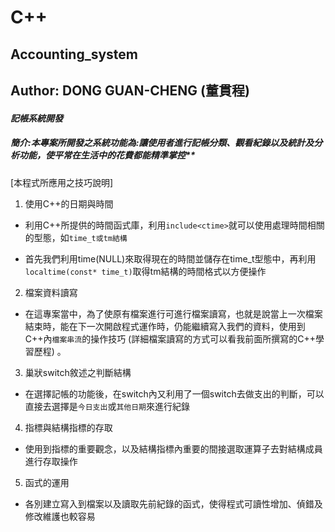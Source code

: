 # C++
## Accounting_system
## Author: DONG GUAN-CHENG (董貫程)
#### ***記帳系統開發***
##### ***簡介***:本專案所開發之系統功能為:讓使用者進行記帳分類、觀看紀錄以及統計及分析功能，使平常在生活中的花費都能精準掌控**

###
[本程式所應用之技巧說明]
1. 使用C++的日期與時間  

* 利用C++所提供的時間函式庫，利用``include<ctime>``就可以使用處理時間相關的型態，如``time_t或tm結構``  

* 首先我們利用time(NULL)來取得現在的時間並儲存在time_t型態中，再利用``localtime(const* time_t)``取得tm結構的時間格式以方便操作  

2. 檔案資料讀寫  
* 在這專案當中，為了使原有檔案進行可進行檔案讀寫，也就是說當上一次檔案結束時，能在下一次開啟程式運作時，仍能繼續寫入我們的資料，使用到C++內``檔案串流``的操作技巧 (詳細檔案讀寫的方式可以看我前面所撰寫的C++學習歷程) 。

3. 巢狀switch敘述之判斷結構
* 在選擇記帳的功能後，在switch內又利用了一個switch去做支出的判斷，可以直接去選擇是``今日支出``或``其他日期``來進行紀錄  

4. 指標與結構指標的存取  
* 使用到指標的重要觀念，以及結構指標內重要的間接選取運算子去對結構成員進行存取操作

5. 函式的運用  
* 各別建立寫入到檔案以及讀取先前紀錄的函式，使得程式可讀性增加、偵錯及修改維護也較容易  

